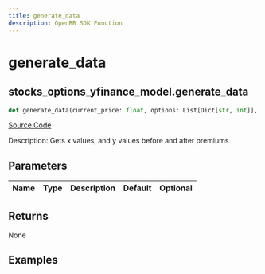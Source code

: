 ```yaml
---
title: generate_data
description: OpenBB SDK Function
---
```

# generate_data

## stocks_options_yfinance_model.generate_data

```python
def generate_data(current_price: float, options: List[Dict[str, int]], underlying: int) -> None:
```
[Source Code](https://github.com/OpenBB-finance/OpenBBTerminal/tree/main/openbb_terminal/stocks/options/yfinance_model.py#L240)

Description: Gets x values, and y values before and after premiums

## Parameters

| Name | Type | Description | Default | Optional |
| ---- | ---- | ----------- | ------- | -------- |

## Returns

None

## Examples

